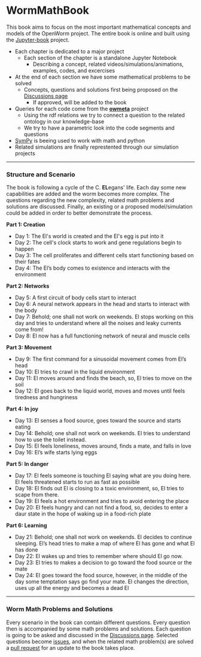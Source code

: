 # WormMathBook

This book aims to focus on the most important mathematical concepts and models of the OpenWorm project. The entire book is online and built using the [Jupyter-book](https://github.com/executablebooks/jupyter-book) project.

* Each chapter is dedicated to a major project
  * Each section of the chapter is a standalone Jupyter Notebook
    * Describing a concept, related videos/simulations/animations, examples, codes, and excercises
* At the end of each section we have some mathematical problems to be solved
  * Concepts, questions and solutions first being proposed on the [Discussions page](https://github.com/openworm/worm-math-book/discussions)
    * If approved, will be added to the book
* Queries for each code come from the **[owmeta](https://github.com/openworm/owmeta)** project
  * Using the rdf relations we try to connect a question to the related ontology in our knowledge-base
  * We try to have a parametric look into the code segments and questions
* [SymPy](https://www.sympy.org) is beeing used to work with math and python
* Related simulations are finally represtented through our simulation projects

---

### Structure and Scenario

The book is following a cycle of the C. **EL**egans' life. Each day some new capabilities are added and the worm becomes more complex. The questions regarding the new complexity, related math problems and solutions are discussed. Finally, an existing or a proposed model/simulation could be added in order to better demonstrate the process.

**Part 1: Creation**

* Day 1: The El's world is created and the El's egg is put into it
* Day 2: The cell's clock starts to work and gene regulations begin to happen
* Day 3: The cell proliferates and different cells start functioning based on their fates
* Day 4: The El’s body comes to existence and interacts with the environment

**Part 2: Networks**

* Day 5: A first circuit of body cells start to interact
* Day 6: A neural network appears in the head and starts to interact with the body
* Day 7: Behold; one shall not work on weekends. El stops working on this day and tries to understand where all the noises and leaky currents come from!
* Day 8: El now has a full functioning network of neural and muscle cells

**Part 3: Movement**

* Day 9: The first command for a sinusoidal movement comes from El’s head
* Day 10: El tries to crawl in the liquid environment
* Day 11: El moves around and finds the beach, so, El tries to move on the soil
* Day 12: El goes back to the liquid world, moves and moves until feels tiredness and hungriness

**Part 4: In joy**

* Day 13: El senses a food source, goes toward the source and starts eating
* Day 14: Behold; one shall not work on weekends. El tries to understand how to use the toilet instead.
* Day 15: El feels loneliness, moves around, finds a mate, and falls in love
* Day 16: El’s wife starts lying eggs

**Part 5: In danger**

* Day 17: El feels someone is touching El saying what are you doing here. El feels threatened starts to run as fast as possible
* Day 18: El finds out El is closing to a toxic environment, so, El tries to scape from there.
* Day 19: El feels a hot environment and tries to avoid entering the place
* Day 20: El feels hungry and can not find a food, so, decides to enter a daur state in the hope of waking up in a food-rich plate

**Part 6: Learning**

* Day 21: Behold; one shall not work on weekends. El decides to continue sleeping. El’s head tries to make a map of where El has gone and what El has done
* Day 22: El wakes up and tries to remember where should El go now.
* Day 23: El tries to makes a decision to go toward the food source or the mate
* Day 24: El goes toward the food source, however, in the middle of the day some temptation says go find your mate. El changes the direction, uses up all the energy and becomes a dead El

---

### Worm Math Problems and Solutions

Every scenario in the book can contain different questions. Every question then is accompanied by some math problems and solutions. Each question is going to be asked and discussed in the [Discussions page](https://github.com/openworm/worm-math-book/discussions). Selected questions become [issues](https://github.com/openworm/worm-math-book/issues), and when the related math problem(s) are solved a [pull request](https://github.com/openworm/worm-math-book/pulls) for an update to the book takes place.
